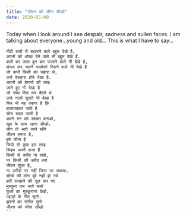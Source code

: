 ```yaml
---
title: "जीवन को जीना सीखो"
date: 2020-05-09
---
```


Today when I look around I see despair, sadness and sullen faces. I am talking about everyone...young and old...
This is what I have to say...

```poem
मीठी बातों से बहलाने वाले बहुत देखे है,
अपनों को धोखा देने वाले भी बहुत देखे हैं.
बातों का जाल बुन कर फसाने वाले भी देखे है,
संभल कर चलने वालोको गिराने वाले भी देखे है
जो कभी किसी का सहारा थे,
उन्हे बेसहारा होते देखा है.
अपनों को बेगानो की तरह
जाते हुए भी देखा है
जो साथ मिल कर बैठते थे
उन्हे नज़रें चुराते भी देखा है
फिर भी यह कहना है क़ि
हालातबदल जाते है
सोच बदल जाती है
अपने मन को स्शक्त बनाओ,
खुद के साथ रहना सीखो.
लोग तो आते जाते रहेंगे
जीवन हमारा है,
हमे जीना है
जियो तो कुछ इस तरह
किहम अपने राजा हैं
किसी से उमीद ना रखो,
पर किसी की उमीद बनो
जीवन सुंदर है,
ना उमीदो पर नहीं जिया जा सकता.
सोचो की लोग बुरे नहीं हो गये
हमीं समझने की भूल कर गए
मुस्कुरा कर आगे चलो
फूलों का मुस्कुराना देखो,
पहाड़ों के गीत सुनो.
झरनों का संगीत सुनो
जीवन को जीना सीखो
``
